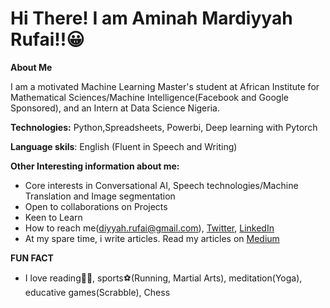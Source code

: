 # Hi There! I am Aminah Mardiyyah Rufai!!😀


**About Me**

 I am a motivated Machine Learning Master's student at African Institute for Mathematical Sciences/Machine Intelligence(Facebook and Google Sponsored), and an Intern at Data Science Nigeria.

__Technologies:__ Python,Spreadsheets, Powerbi, Deep learning with Pytorch

__Language skils__: English (Fluent in Speech and Writing)

__Other Interesting information about me:__

* Core interests in Conversational AI, Speech technologies/Machine Translation and Image segmentation
* Open to collaborations on Projects
* Keen to Learn
* How to reach me(diyyah.rufai@gmail.com), [Twitter](http://twitter.com/@diyyah92), [LinkedIn](http://linkedin.com/in/aminah-mardiyyah-rufa-i)
* At my spare time, i write articles. Read my articles on [Medium](http://medium.com/@mardiyyah)

__FUN FACT__
* I love reading📘📘, sports⚽(Running, Martial Arts), meditation(Yoga), educative games(Scrabble), Chess


